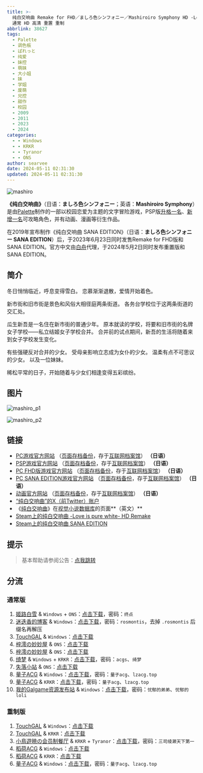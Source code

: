 ```yaml
---
title: >-
  纯白交响曲 Remake for FHD／ましろ色シンフォニー／Mashiroiro Symphony HD -Love is Pure White-／原版
  通常 HD 高清 重置 重制
abbrlink: 38627
tags:
  - Palette
  - 调色板
  - ぱれっと
  - 纯爱
  - 妹控
  - 萌妹
  - 大小姐
  - 妹
  - 学姐
  - 废萌
  - 兄控
  - 甜作
  - 校园
  - 2009
  - 2011
  - 2023
  - 2024
categories:
  - - Windows
  - - KRKR
  - - Tyranor
  - - ONS
author: searvee
date: 2024-05-11 02:31:30
updated: 2024-05-11 02:31:30
---
```


![mashiro](https://unpkg.com/galgame/img/mashiro.webp)

**《纯白交响曲》**（日语：**ましろ色シンフォニー**；英语：**Mashiroiro Symphony**）是由[Palette](https://zh.moegirl.org.cn/Palette(游戏公司))制作的一部以校园恋爱为主题的文字冒险游戏，PSP版[升格一名](https://zh.moegirl.org.cn/乾纱凪)、[新增一名](https://zh.moegirl.org.cn/小野宫结月)可攻略角色，并有动画、漫画等衍生作品。

在2019年宣布制作《纯白交响曲 SANA EDITION》（日语：**ましろ色シンフォニー SANA EDITION**）后，于2023年6月23日同时发售Remake for FHD版和SANA EDITION。官方中文由[白舟](https://zh.moegirl.org.cn/Shiravune)代理，于2024年5月2日同时发布重置版和SANA EDITION。

<!-- more -->

## 简介

冬日悄悄临近，呼息变得雪白。
恋慕渐渐退散，爱情开始着色。

新市街和旧市街是景色和风俗大相径庭两条街道。
各务台学校位于这两条街道的交汇处。

瓜生新吾是一名住在新市街的普通少年。
原本就读的学校，将要和旧市街的名牌女子学校——私立结姬女子学校合并。
合并前的试点期间，新吾的生活将随着来到女子学校发生变化。

有些强硬反对合并的少女。
受母亲影响立志成为女仆的少女。
温柔有点不可思议的少女。
以及一位妹妹。

稀松平常的日子，开始随着与少女们相逢变得五彩缤纷。

## 图片

![mashiro_p1](https://unpkg.com/galgame/img/mashiro_p1.webp)

![mashiro_p2](https://unpkg.com/galgame/img/mashiro_p2.webp)

## 链接

- [PC游戏官方网站](http://www.clearrave.co.jp/product/mashiro/index.html) （[页面存档备份](https://web.archive.org/web/20140911221022/http://www.clearrave.co.jp/product/mashiro/index.html)，存于[互联网档案馆](https://zh.wikipedia.org/wiki/互联网档案馆)） **（日语）**
- [PSP游戏官方网站](http://www.comfort-soft.jp/products/mashiro/#top) （[页面存档备份](https://web.archive.org/web/20210105070118/http://www.comfort-soft.jp/products/mashiro/#top)，存于[互联网档案馆](https://zh.wikipedia.org/wiki/互联网档案馆)） **（日语）**
- [PC FHD版游戏官方网站](https://palette.clearrave.co.jp/product/mashiro-project/mashiro/) （[页面存档备份](https://web.archive.org/web/20221025200059/https://palette.clearrave.co.jp/product/mashiro-project/mashiro/)，存于[互联网档案馆](https://zh.wikipedia.org/wiki/互联网档案馆)） **（日语）**
- [PC SANA EDITION游戏官方网站](https://palette.clearrave.co.jp/product/mashiro-project/sana/) （[页面存档备份](https://web.archive.org/web/20220908072152/https://palette.clearrave.co.jp/product/mashiro-project/sana/)，存于[互联网档案馆](https://zh.wikipedia.org/wiki/互联网档案馆)） **（日语）**
- [动画官方网站](http://www.mashiro.tv/) （[页面存档备份](https://web.archive.org/web/20210404135140/http://www.mashiro.tv/)，存于[互联网档案馆](https://zh.wikipedia.org/wiki/互联网档案馆)） **（日语）**
- [“纯白交响曲”的X（前Twitter）账户](https://twitter.com/mashiro_nukobu)
- 《[纯白交响曲](https://vndb.org/v1552)》在[视觉小说数据库](https://zh.wikipedia.org/wiki/視覺小說數據庫)的页面**（英文）**
- [Steam上的纯白交响曲 -Love is pure white- HD Remake](https://store.steampowered.com/app/2737970/_Love_is_pure_white_HD_Remake/)
- [Steam上的纯白交响曲 SANA EDITION](https://store.steampowered.com/app/2737980/_SANA_EDITION/)

## 提示

> 基本帮助请参阅公告：[点我跳转](/p/announcement/)

## 分流

### 通常版

1. [姬路白雪](https://pan.jlbx.xyz/) & `Windows` + `ONS`：[点击下载](https://pan.jlbx.xyz/?s=%E7%BA%AF%E7%99%BD%E4%BA%A4%E5%93%8D%E6%9B%B2)，密码：`终点`
2. [迷迭香的博客](https://rosmontis.com/) & `Windows`：[点击下载](https://drive.rosmontis.com/s/adlfo)，密码：`rosmontis`，去掉 `.rosmontis` 后缀名再解压
3. [TouchGAL](https://touchgal.net/) & `Windows`：[点击下载](https://pan.touchgal.net/s/r9ahy)
4. [梓澪の妙妙屋](https://zi0.cc/) & `ONS`：[点击下载](https://zi0.cc/d/%60%E3%80%90%E5%BD%92%20%E6%A1%A3%E3%80%91/%E3%80%90ONS%E5%90%88%E9%9B%86%E3%80%91/%5Bpalette%5D%E7%BA%AF%E7%99%BD%E4%BA%A4%E5%93%8D%E6%9B%B2.7z?sign=NjhsxIt-98GCVwtmCDAD0S3WY3uhZKUrmG4cN4CEld8=:0)
5. [梓澪の妙妙屋](https://zi0.cc/) & `ONS`：[点击下载](https://zi0.cc/d/%60%E3%80%90%E5%BD%92%20%E6%A1%A3%E3%80%91/%E3%80%90%E5%AE%89%E5%8D%93%E3%80%91/%E3%80%90%E5%AE%89%E5%8D%93%E3%80%91%E7%BA%AF%E7%99%BD%E4%BA%A4%E5%93%8D%E6%9B%B2/%5Bpalette%5D%E7%BA%AF%E7%99%BD%E4%BA%A4%E5%93%8D%E6%9B%B2(%E6%B1%89%E5%8C%96).zip?sign=uJGR-uzrUxZT2Um6FxrGwHA8YzZM_lcTt1S7e51CGKA=:0)
6. [绮梦](https://acgs.one/) & `Windows` + `KRKR`：[点击下载](https://acgs.one/down_html/?url=game/%E7%BA%AF%E7%99%BD%E4%BA%A4%E5%93%8D%E6%9B%B2&name=%E7%BA%AF%E7%99%BD%E4%BA%A4%E5%93%8D%E6%9B%B2)，密码：`acgs`、`绮梦`
7. [失落小站](https://www.shinnku.com/) & `ONS`：[点击下载](https://www.shinnku.com/api/download/0/ons/%E7%BA%AF%E7%99%BD%E4%BA%A4%E5%93%8D%E6%9B%B2%EF%BC%88%E5%85%A8%E5%B9%B4%E9%BE%84%EF%BC%89.zip)
8. [量子ACG](https://lzacg.org/) & `Windows`：[点击下载](https://lzacg.org/3560)，密码：`量子acg`、`lzacg.top`
9. [量子ACG](https://lzacg.org/) & `KRKR`：[点击下载](https://lzacg.org/7146)，密码：`量子acg`、`lzacg.top`
10. [我的Galgame资源发布站](https://www.ttloli.com/) & `Windows`：[点击下载](https://www.ttloli.com/chunbaijiaoxiangqu.html)，密码：`忧郁的弟弟`、`忧郁的loli`

### 重制版

1. [TouchGAL](https://touchgal.net/) & `Windows`：[点击下载](https://pan.touchgal.net/s/keo5cg)
2. [TouchGAL](https://touchgal.net/) & `KRKR`：[点击下载](https://pan.touchgal.net/s/0v8GSg)
3. [小鳥遊暁の会员制餐厅](https://t-satoru.top/) & `KRKR` + `Tyranor`：[点击下载](https://pan.t-satoru.top/ode5/Galgames/%E3%80%90%E8%87%AA%E5%B0%81%E5%8C%85%E3%80%91%E5%8E%9F%E5%88%9B%E4%BD%9C%E5%93%81/%E7%BA%AF%E7%99%BD%E4%BA%A4%E5%93%8D%E6%9B%B2)，密码：`三司绫濑天下第一`
4. [稻荷ACG](https://amoebi.com/) & `Windows`：[点击下载](https://sakustar.top/art/4042)
5. [稻荷ACG](https://amoebi.com/) & `KRKR`：[点击下载](https://sakustar.top/art/4048)
6. [量子ACG](https://lzacg.org/) & `Windows`：[点击下载](https://lzacg.org/7205)，密码：`量子acg`、`lzacg.top`
